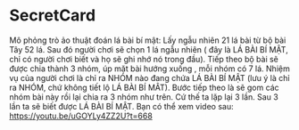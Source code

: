 # SecretCard
Mô phỏng trò ảo thuật đoán lá bài bí mật:
Lấy ngẫu nhiên 21 lá bài từ bộ bài Tây 52 lá. Sau đó người chơi sẽ chọn 1 lá ngẫu nhiên ( đây là LÁ BÀI BÍ MẬT, chỉ có người chơi biết và họ sẽ ghi nhớ nó trong đầu).
Tiếp theo bộ bài sẽ được chia thành 3 nhóm, úp mặt bài hướng xuống , mỗi nhóm có 7 lá. Nhiệm vụ của người chơi là chỉ ra NHÓM nào đang chứa LÁ BÀI BÍ MẬT (lưu ý là chỉ ra NHÓM, chứ không tiết lộ LÁ BÀI BÍ MÂT). Bước tiếp theo là sẽ gom các nhóm bài này rồi lại chia ra 3 nhóm như trên. Cứ thế ta lặp lại 3 lần. Sau 3 lần ta sẽ biết được LÁ BÀI BÍ MẬT.
Bạn có thể xem video sau: https://youtu.be/uGOYLy4ZZ2U?t=668
